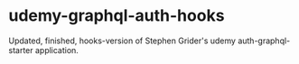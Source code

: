 # udemy-graphql-auth-hooks
Updated, finished, hooks-version of Stephen Grider's udemy auth-graphql-starter application.
